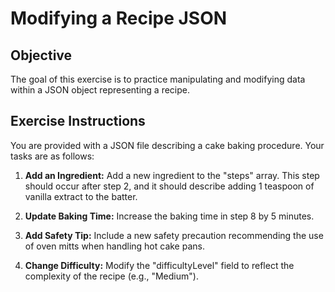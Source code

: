 # Modifying a Recipe JSON

## Objective

The goal of this exercise is to practice manipulating and modifying data within a JSON object representing a recipe.

## Exercise Instructions

You are provided with a JSON file describing a cake baking procedure. Your tasks are as follows:

1. **Add an Ingredient:** Add a new ingredient to the "steps" array. This step should occur after step 2, and it should describe adding 1 teaspoon of vanilla extract to the batter.
2. **Update Baking Time:**  Increase the baking time in step 8 by 5 minutes.

3. **Add Safety Tip:** Include a new safety precaution recommending the use of oven mitts when handling hot cake pans.
4. **Change Difficulty:** Modify the "difficultyLevel" field to reflect the complexity of the recipe (e.g., "Medium").


